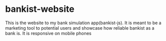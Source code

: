 # bankist-website
 This is the website to my bank simulation app(bankist-js). It is meant to be a marketing tool to potential users and showcase how reliable bankist as a bank is.
It is responsive on mobile phones
